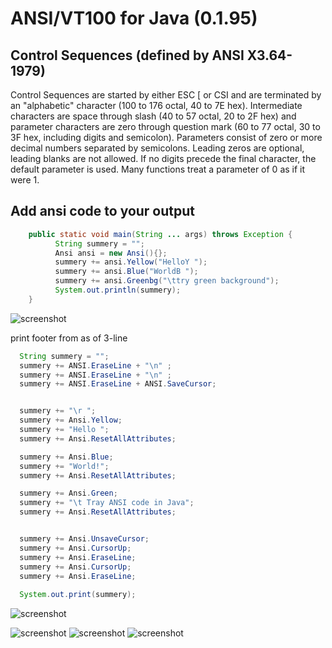 # ANSI/VT100 for Java (0.1.95)


Control Sequences (defined by ANSI X3.64-1979)
----------------------------------------------

Control Sequences are started by either ESC [ or CSI and are terminated by an
"alphabetic" character (100 to 176 octal, 40 to 7E hex).  Intermediate
characters are space through slash (40 to 57 octal, 20 to 2F hex) and parameter
characters are zero through question mark (60 to 77 octal, 30 to 3F hex,
including digits and semicolon).  Parameters consist of zero or more decimal
numbers separated by semicolons.  Leading zeros are optional, leading blanks
are not allowed.  If no digits precede the final character, the default
parameter is used.  Many functions treat a parameter of 0 as if it were 1.


Add ansi code to your output
----------------------------

```java
	public static void main(String ... args) throws Exception {
		  String summery = "";
		  Ansi ansi = new Ansi(){};
		  summery += ansi.Yellow("HelloY ");
		  summery += ansi.Blue("WorldB ");
		  summery += ansi.Greenbg("\ttry green background");
		  System.out.println(summery);
	}
```


![screenshot](https://github.com/salemebo/Java-Terminal-ANSI-VT100/blob/master/img/img01.png)

print footer from as of 3-line

```java 
  String summery = "";
  summery += ANSI.EraseLine + "\n" ;
  summery += ANSI.EraseLine + "\n" ;
  summery += ANSI.EraseLine + ANSI.SaveCursor;


  summery += "\r ";
  summery += Ansi.Yellow;
  summery += "Hello ";
  summery += Ansi.ResetAllAttributes;

  summery += Ansi.Blue;
  summery += "World!";
  summery += Ansi.ResetAllAttributes;

  summery += Ansi.Green;
  summery += "\t Tray ANSI code in Java";
  summery += Ansi.ResetAllAttributes;


  summery += Ansi.UnsaveCursor;
  summery += Ansi.CursorUp;
  summery += Ansi.EraseLine;
  summery += Ansi.CursorUp;
  summery += Ansi.EraseLine;
  
  System.out.print(summery);

```
![screenshot](https://github.com/salemebo/Java-Terminal-ANSI-VT100/blob/master/img/img02.png)

![screenshot](https://github.com/salemebo/Java-Terminal-ANSI-VT100/blob/master/img/img03.png)
![screenshot](https://github.com/salemebo/Java-Terminal-ANSI-VT100/blob/master/img/img04.png)
![screenshot](https://github.com/salemebo/Java-Terminal-ANSI-VT100/blob/master/img/img05.png)


